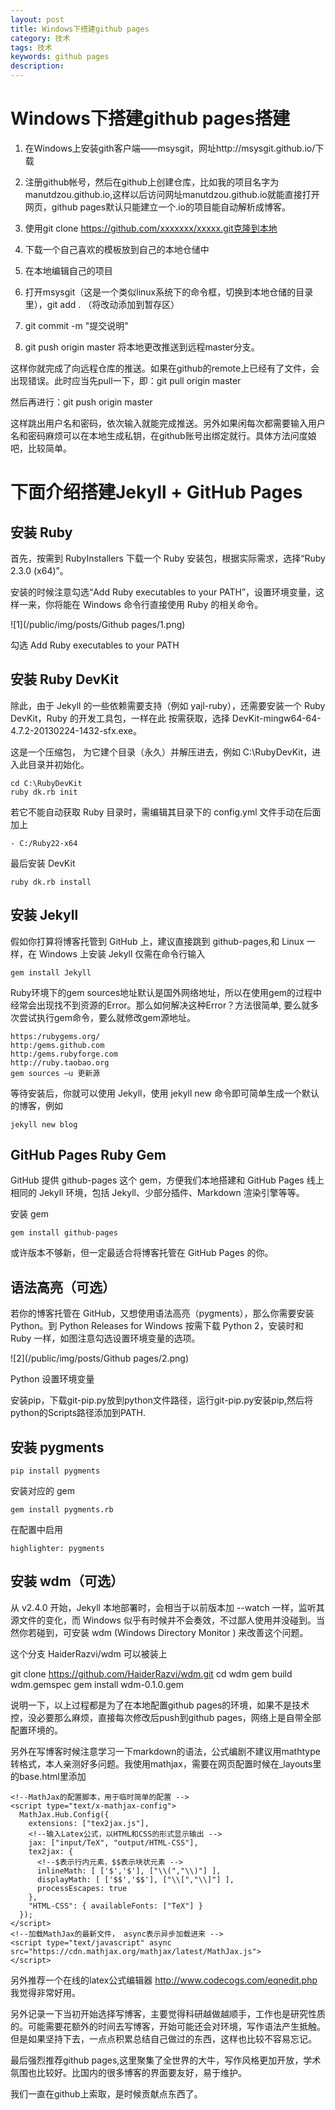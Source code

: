```yaml
---
layout: post
title: Windows下搭建github pages
category: 技术
tags: 技术
keywords: github pages
description: 
---
```


# Windows下搭建github pages搭建

1. 在Windows上安装gith客户端——msysgit，网址http://msysgit.github.io/下载

2. 注册github帐号，然后在github上创建仓库，比如我的项目名字为manutdzou.github.io,这样以后访问网址manutdzou.github.io就能直接打开网页，github pages默认只能建立一个.io的项目能自动解析成博客。

3. 使用git clone https://github.com/xxxxxxx/xxxxx.git克隆到本地

4. 下载一个自己喜欢的模板放到自己的本地仓储中

5. 在本地编辑自己的项目

6. 打开msysgit（这是一个类似linux系统下的命令框，切换到本地仓储的目录里），git add . （将改动添加到暂存区）

7. git commit -m "提交说明"

8. git push origin master 将本地更改推送到远程master分支。

这样你就完成了向远程仓库的推送。如果在github的remote上已经有了文件，会出现错误。此时应当先pull一下，即：git pull origin master

然后再进行：git push origin master

这样跳出用户名和密码，依次输入就能完成推送。另外如果闲每次都需要输入用户名和密码麻烦可以在本地生成私钥，在github账号出绑定就行。具体方法问度娘吧，比较简单。

# 下面介绍搭建Jekyll + GitHub Pages

## 安装 Ruby

首先，按需到 RubyInstallers 下载一个 Ruby 安装包，根据实际需求，选择“Ruby 2.3.0 (x64)”。

安装的时候注意勾选“Add Ruby executables to your PATH”，设置环境变量，这样一来，你将能在 Windows 命令行直接使用 Ruby 的相关命令。

![1](/public/img/posts/Github pages/1.png)

勾选 Add Ruby executables to your PATH

## 安装 Ruby DevKit

除此，由于 Jekyll 的一些依赖需要支持（例如 yajl-ruby），还需要安装一个 Ruby DevKit，Ruby 的开发工具包，一样在此 按需获取，选择 DevKit-mingw64-64-4.7.2-20130224-1432-sfx.exe。

这是一个压缩包， 为它建个目录（永久）并解压进去，例如 C:\RubyDevKit，进入此目录并初始化。

```
cd C:\RubyDevKit
ruby dk.rb init
```

若它不能自动获取 Ruby 目录时，需编辑其目录下的 config.yml 文件手动在后面加上

```
- C:/Ruby22-x64
```

最后安装 DevKit

```
ruby dk.rb install
```

## 安装 Jekyll

假如你打算将博客托管到 GitHub 上，建议直接跳到 github-pages,和 Linux 一样，在 Windows 上安装 Jekyll 仅需在命令行输入

```
gem install Jekyll
```

Ruby环境下的gem sources地址默认是国外网络地址，所以在使用gem的过程中经常会出现找不到资源的Error。那么如何解决这种Error？方法很简单, 要么就多次尝试执行gem命令，要么就修改gem源地址。

```
https:/rubygems.org/
http:/gems.github.com
http:/gems.rubyforge.com
http://ruby.taobao.org
gem sources –u 更新源
```

等待安装后，你就可以使用 Jekyll，使用 jekyll new 命令即可简单生成一个默认的博客，例如

```
jekyll new blog
```

## GitHub Pages Ruby Gem

GitHub 提供 github-pages 这个 gem，方便我们本地搭建和 GitHub Pages 线上相同的 Jekyll 环境，包括 Jekyll、少部分插件、Markdown 渲染引擎等等。

安装 gem

```
gem install github-pages
```

或许版本不够新，但一定最适合将博客托管在 GitHub Pages 的你。

## 语法高亮（可选）

若你的博客托管在 GitHub，又想使用语法高亮（pygments），那么你需要安装 Python。到 Python Releases for Windows 按需下载 Python 2，安装时和 Ruby 一样，如图注意勾选设置环境变量的选项。

![2](/public/img/posts/Github pages/2.png)

Python 设置环境变量

安装pip，下载git-pip.py放到python文件路径，运行git-pip.py安装pip,然后将python的Scripts路径添加到PATH.

## 安装 pygments

```
pip install pygments
```

安装对应的 gem

```
gem install pygments.rb
```

在配置中启用

```
highlighter: pygments
```

## 安装 wdm（可选）

从 v2.4.0 开始，Jekyll 本地部署时，会相当于以前版本加 --watch 一样，监听其源文件的变化，而 Windows 似乎有时候并不会奏效，不过鄙人使用并没碰到。当然你若碰到，可安装 wdm (Windows Directory Monitor ) 来改善这个问题。

这个分支 HaiderRazvi/wdm 可以被装上

git clone https://github.com/HaiderRazvi/wdm.git
cd wdm
gem build wdm.gemspec
gem install wdm-0.1.0.gem

说明一下，以上过程都是为了在本地配置github pages的环境，如果不是技术控，没必要那么麻烦，直接每次修改后push到github pages，网络上是自带全部配置环境的。

另外在写博客时候注意学习一下markdown的语法，公式编剧不建议用mathtype转格式，本人亲测好多问题。我使用mathjax，需要在网页配置时候在_layouts里的base.html里添加

```
<!--MathJax的配置脚本，用于临时简单的配置 -->
<script type="text/x-mathjax-config">
  MathJax.Hub.Config({
    extensions: ["tex2jax.js"],
    <!--输入Latex公式，以HTML和CSS的形式显示输出 -->
    jax: ["input/TeX", "output/HTML-CSS"],
    tex2jax: {
      <!--$表示行内元素，$$表示块状元素 -->
      inlineMath: [ ['$','$'], ["\\(","\\)"] ],
      displayMath: [ ['$$','$$'], ["\\[","\\]"] ],
      processEscapes: true
    },
    "HTML-CSS": { availableFonts: ["TeX"] }
  });
</script>
<!--加载MathJax的最新文件， async表示异步加载进来 -->
<script type="text/javascript" async src="https://cdn.mathjax.org/mathjax/latest/MathJax.js">
</script>
```

另外推荐一个在线的latex公式编辑器 http://www.codecogs.com/eqnedit.php 我觉得非常好用。

另外记录一下当初开始选择写博客，主要觉得科研越做越顺手，工作也是研究性质的。可能需要花额外的时间去写博客，开始可能还会对环境，写作语法产生抵触。但是如果坚持下去，一点点积累总结自己做过的东西，这样也比较不容易忘记。

最后强烈推荐github pages,这里聚集了全世界的大牛，写作风格更加开放，学术氛围也比较好。比国内的很多博客的界面要友好，易于维护。

我们一直在github上索取，是时候贡献点东西了。


